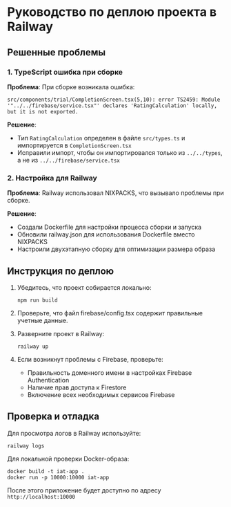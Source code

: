 # Руководство по деплою проекта в Railway

## Решенные проблемы

### 1. TypeScript ошибка при сборке
**Проблема**: При сборке возникала ошибка:
```
src/components/trial/CompletionScreen.tsx(5,10): error TS2459: Module '"../../firebase/service.tsx"' declares 'RatingCalculation' locally, but it is not exported.
```

**Решение**:
- Тип `RatingCalculation` определен в файле `src/types.ts` и импортируется в `CompletionScreen.tsx`
- Исправили импорт, чтобы он импортировался только из `../../types`, а не из `../../firebase/service.tsx`

### 2. Настройка для Railway

**Проблема**: Railway использовал NIXPACKS, что вызывало проблемы при сборке.

**Решение**:
- Создали Dockerfile для настройки процесса сборки и запуска
- Обновили railway.json для использования Dockerfile вместо NIXPACKS
- Настроили двухэтапную сборку для оптимизации размера образа

## Инструкция по деплою

1. Убедитесь, что проект собирается локально:
   ```
   npm run build
   ```

2. Проверьте, что файл firebase/config.tsx содержит правильные учетные данные.

3. Разверните проект в Railway:
   ```
   railway up
   ```

4. Если возникнут проблемы с Firebase, проверьте:
   - Правильность доменного имени в настройках Firebase Authentication
   - Наличие прав доступа к Firestore
   - Включение всех необходимых сервисов Firebase

## Проверка и отладка

Для просмотра логов в Railway используйте:
```
railway logs
```

Для локальной проверки Docker-образа:
```
docker build -t iat-app .
docker run -p 10000:10000 iat-app
```

После этого приложение будет доступно по адресу `http://localhost:10000` 